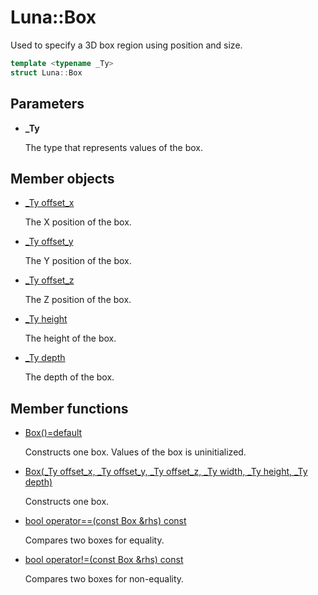 # Luna::Box
Used to specify a 3D box region using position and size. 

```c++
template <typename _Ty>
struct Luna::Box
```



## Parameters
* **_Ty**

    The type that represents values of the box. 

## Member objects
* [_Ty offset_x](struct_luna_1_1_box_1aad7388b0bd32fe2d41eeacdb94407d02.md)

    The X position of the box. 

* [_Ty offset_y](struct_luna_1_1_box_1a0d685fff6fc97586d48ad4e46782bee3.md)

    The Y position of the box. 

* [_Ty offset_z](struct_luna_1_1_box_1a69f148fb495e37c5ff65698582f0b563.md)

    The Z position of the box. 

* [_Ty height](struct_luna_1_1_box_1a59f3bae4068b3faea664722d71c49350.md)

    The height of the box. 

* [_Ty depth](struct_luna_1_1_box_1a1c14d96a0660834b36710973fd1b66b6.md)

    The depth of the box. 

## Member functions
* [Box()=default](struct_luna_1_1_box_1ab35f0568f1775ad9ae0b7c63c47f0362.md)

    Constructs one box. Values of the box is uninitialized. 

* [Box(_Ty offset_x, _Ty offset_y, _Ty offset_z, _Ty width, _Ty height, _Ty depth)](struct_luna_1_1_box_1ac2f01014f39d92d0db98da79099307b3.md)

    Constructs one box. 

* [bool operator==(const Box &rhs) const](struct_luna_1_1_box_1a06e5f8069dbab70812264246c01f7e62.md)

    Compares two boxes for equality. 

* [bool operator!=(const Box &rhs) const](struct_luna_1_1_box_1aab207b1ddd2f1a9520136b9af42f8e91.md)

    Compares two boxes for non-equality. 


